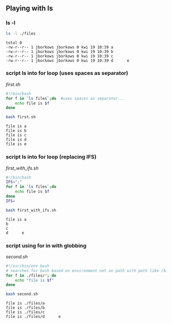 ## Playing with ls
### ls -l
```bash
ls -l ./files
```
```
total 0
-rw-r--r-- 1 jborkows jborkows 0 kwi 19 10:39 a
-rw-r--r-- 1 jborkows jborkows 0 kwi 19 10:39 b
-rw-r--r-- 1 jborkows jborkows 0 kwi 19 10:39 c
-rw-r--r-- 1 jborkows jborkows 0 kwi 19 10:39 d      e
```
### script ls into for loop (uses spaces as separator)
_first.sh_
```bash
#!/bin/bash
for f in `ls files`;do  #uses spaces as separator...
	echo file is $f
done
```
```bash
bash first.sh
```
```
file is a
file is b
file is c
file is d
file is e
```
### script ls into for loop (replacing IFS)
_first_with_ifs.sh_
```bash
#!/bin/bash
IFS=";"
for f in `ls files`;do 
	echo file is $f
done
IFS=

```
```bash
bash first_with_ifs.sh
```
```
file is a
b
c
d      e
```
### script using for in with globbing
_second.sh_
```bash
#!/usr/bin/env bash 
# searches for bash based on environment not on path with path like /bin/bash
for f in ./files/*; do 
	echo "file is $f"
done
```
```bash
bash second.sh
```
```
file is ./files/a
file is ./files/b
file is ./files/c
file is ./files/d      e
```
